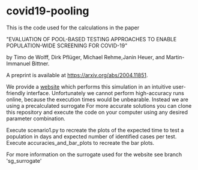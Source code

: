 # covid19-pooling

This is the code used for the calculations in the paper

"EVALUATION OF POOL-BASED TESTING APPROACHES TO ENABLE POPULATION-WIDE SCREENING FOR COVID-19"

by Timo de Wolff, Dirk Pflüger, Michael Rehme,Janin Heuer, and Martin-Immanuel Bittner.

A preprint is available at https://arxiv.org/abs/2004.11851.

We provide a [website](https://ipvs.informatik.uni-stuttgart.de/sgs/cgi-bin/JA/covid19/) which performs this simulation in an intuitive  user-friendly interface. Unfortunately we cannot perform high-accuracy runs online, because the execution times would be unbearable. Instead we are using a precalculated surrogate For more accurate solutions you can clone this repository and execute the code on your computer using any desired parameter combination.

Execute scenario1.py to recreate the plots of the expected time to test a population in days and expected number of identified cases per test.
Execute accuracies_and_bar_plots to recreate the bar plots.

For more information on the surrogate used for the website see branch 'sg_surrogate'

